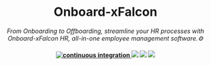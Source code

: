 <h1 align="center">
   Onboard-xFalcon
</h1>

<p align="center">
  <i align="center">From Onboarding to Offboarding, streamline your HR processes with Onboard-xFalcon HR, all-in-one employee management software.⚙️</i>
</p>

<h4 align="center">
  <a href="https://github.com/amplication/amplication/actions/workflows/ci.yml">
    <img src="https://img.shields.io/github/actions/workflow/status/amplication/amplication/ci.yml?branch=master&label=pipeline&style=flat-square" alt="continuous integration">
  <a href="https://github.com/Vinyl-Davyl/Onboard-Base"><img src=https://img.shields.io/badge/status-development-brightgreen.svg?colorA=087c08></a>
  <a href="https://github.com/Vinyl-Davyl/Onboard-Base/releases/"><img src=https://img.shields.io/github/release/Vinyl-Davyl/Onboard-Base.svg?colorB=58839b></a>
  <a href="https://github.com/Vinyl-Davyl/Onboard-Base/LICENSE"><img src=https://img.shields.io/github/license/sourcerer-io/sourcerer-app.svg?colorB=ff0000></a>
  <br>
</h4>
